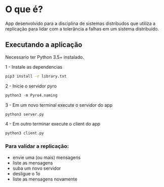 
# O que é?

App desenvolvido para a disciplina de sistemas distribudos que utiliza a replicação para lidar com a tolerância a falhas em um sistema distribuído.


## Executando a aplicação

Necessario ter Python 3.5+ instalado.

1 - Instale as dependencias
```bash
pip3 install -r library.txt
```

2 - Inicie o servidor pyro
```python
python3 -m Pyro4.naming
```

3 - Em um novo terminal execute o servidor do app
```python
python3 server.py
```

4 - Em outro terminar execute o client do app
```python
python3 client.py
```


### Para validar a replicação:

- envie uma (ou mais) mensagens 
- liste as mensagens
- suba um novo servidor
- desligue o 1o 
- liste as mensagens novamente
